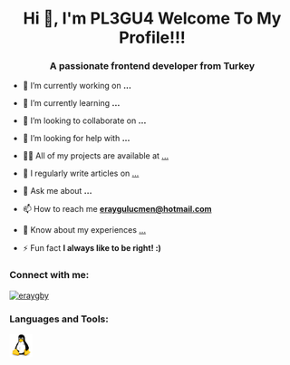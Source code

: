 <h1 align="center">Hi 👋, I'm PL3GU4 Welcome To My Profile!!!</h1>
<h3 align="center">A passionate frontend developer from Turkey</h3>

- 🔭 I’m currently working on **...**

- 🌱 I’m currently learning **...**

- 👯 I’m looking to collaborate on **...**

- 🤝 I’m looking for help with **...**

- 👨‍💻 All of my projects are available at [...](...)

- 📝 I regularly write articles on [...](...)

- 💬 Ask me about **...**

- 📫 How to reach me **eraygulucmen@hotmail.com**

- 📄 Know about my experiences [...](...)

- ⚡ Fun fact **I always like to be right! :)**

<h3 align="left">Connect with me:</h3>
<p align="left">
<a href="https://instagram.com/eraygby" target="blank"><img align="center" src="https://raw.githubusercontent.com/rahuldkjain/github-profile-readme-generator/master/src/images/icons/Social/instagram.svg" alt="eraygby" height="30" width="40" /></a>
</p>

<h3 align="left">Languages and Tools:</h3>
<p align="left"> <a href="https://www.linux.org/" target="_blank" rel="noreferrer"> <img src="https://raw.githubusercontent.com/devicons/devicon/master/icons/linux/linux-original.svg" alt="linux" width="40" height="40"/> </a> </p>
